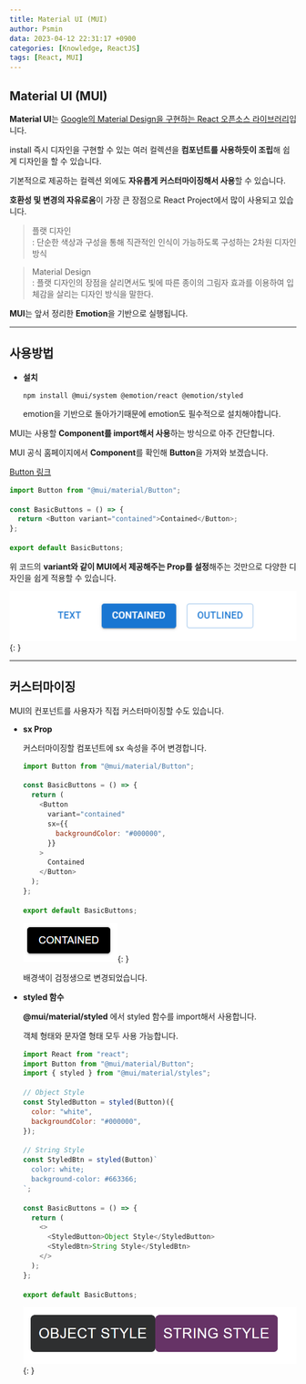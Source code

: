 ```yaml
---
title: Material UI (MUI)
author: Psmin
data: 2023-04-12 22:31:17 +0900
categories: [Knowledge, ReactJS]
tags: [React, MUI]
---
```


## Material UI (MUI)

**Material UI**는 <u>Google의 Material Design을 구현하는 React 오픈소스 라이브러리</u>입니다.

install 즉시 디자인을 구현할 수 있는 여러 컬렉션을 **컴포넌트를 사용하듯이 조립**해 쉽게 디자인을 할 수 있습니다.

기본적으로 제공하는 컬렉션 외에도 **자유롭게 커스터마이징해서 사용**할 수 있습니다.

**호환성 및 변경의 자유로움**이 가장 큰 장점으로 React Project에서 많이 사용되고 있습니다.

> 플랫 디자인  
> : 단순한 색상과 구성을 통해 직관적인 인식이 가능하도록 구성하는 2차원 디자인 방식

> Material Design  
> : 플랫 디자인의 장점을 살리면서도 빛에 따른 종이의 그림자 효과를 이용하여 입체감을 살리는 디자인 방식을 말한다.

**MUI**는 앞서 정리한 **Emotion**을 기반으로 실행됩니다.

---

## 사용방법

- **설치**

  ```
  npm install @mui/system @emotion/react @emotion/styled
  ```

  emotion을 기반으로 돌아가기때문에 emotion도 필수적으로 설치해야합니다.

MUI는 사용할 **Component를 import해서 사용**하는 방식으로 아주 간단합니다.

MUI 공식 홈페이지에서 **Component**를 확인해 **Button**을 가져와 보겠습니다.

[Button 링크](https://mui.com/material-ui/react-button/)

```js
import Button from "@mui/material/Button";

const BasicButtons = () => {
  return <Button variant="contained">Contained</Button>;
};

export default BasicButtons;
```

위 코드의 **variant와 같이 MUI에서 제공해주는 Prop를 설정**해주는 것만으로 다양한 디자인을 쉽게 적용할 수 있습니다.

![mui-button](/assets//img/mui-button.png){: }

---

## 커스터마이징

MUI의 컨포넌트를 사용자가 직접 커스터마이징할 수도 있습니다.

- **sx Prop**

  커스터마이징할 컴포넌트에 sx 속성을 주어 변경합니다.

  ```js
  import Button from "@mui/material/Button";

  const BasicButtons = () => {
    return (
      <Button
        variant="contained"
        sx={{
          backgroundColor: "#000000",
        }}
      >
        Contained
      </Button>
    );
  };

  export default BasicButtons;
  ```

  ![mui-button-black](/assets//img/mui-button-black.png){: }

  배경색이 검정생으로 변경되었습니다.

- **styled 함수**

  **@mui/material/styled** 에서 styled 함수를 import해서 사용합니다.

  객체 형태와 문자열 형태 모두 사용 가능합니다.

  ```js
  import React from "react";
  import Button from "@mui/material/Button";
  import { styled } from "@mui/material/styles";

  // Object Style
  const StyledButton = styled(Button)({
    color: "white",
    backgroundColor: "#000000",
  });

  // String Style
  const StyledBtn = styled(Button)`
    color: white;
    background-color: #663366;
  `;

  const BasicButtons = () => {
    return (
      <>
        <StyledButton>Object Style</StyledButton>
        <StyledBtn>String Style</StyledBtn>
      </>
    );
  };

  export default BasicButtons;
  ```

  ![mui-button-styled](/assets//img/mui-button-styled.png){: }
